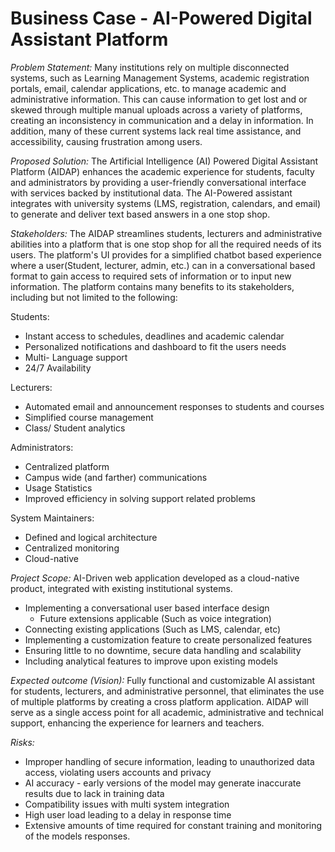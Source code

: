 # **Business Case - AI-Powered Digital Assistant Platform**

*Problem Statement:*
Many institutions rely on multiple disconnected systems, such as Learning Management Systems, academic registration portals, email, calendar applications, etc. to manage academic and administrative information. This can cause information to get lost and or skewed through multiple manual uploads across a variety of platforms, creating an inconsistency in communication and a delay in information. In addition, many of these current systems lack real time assistance, and accessibility, causing frustration among users. 

*Proposed Solution:*
The Artificial Intelligence (AI) Powered Digital Assistant Platform (AIDAP) enhances the academic experience for students, faculty and administrators by providing a user-friendly conversational interface with services backed by institutional data. The AI-Powered assistant integrates with university systems (LMS, registration, calendars, and email) to generate and deliver text based answers in a one stop shop. 

*Stakeholders:*
The AIDAP streamlines students, lecturers and administrative abilities into a platform that is one stop shop for all the required needs of its users. The platform's UI provides for a simplified chatbot based experience where a user(Student, lecturer, admin, etc.) can in a conversational based format to gain access to required sets of information or to input new information. The platform contains many benefits to its stakeholders, including but not limited to the following:

Students:
- Instant access to schedules, deadlines and academic calendar 
- Personalized notifications and dashboard to fit the users needs
- Multi- Language support 
- 24/7 Availability

Lecturers:
- Automated email and announcement responses to students and courses
- Simplified course management 
- Class/ Student analytics 

Administrators:
- Centralized platform 
- Campus wide (and farther) communications 
- Usage Statistics 
- Improved efficiency in solving support related problems 

System Maintainers:
- Defined and logical architecture
- Centralized monitoring 
- Cloud-native 

*Project Scope:*
AI-Driven web application developed as a cloud-native product, integrated with existing institutional systems. 
- Implementing a conversational user based interface design 
	- Future extensions applicable (Such as voice integration)
- Connecting existing applications (Such as LMS, calendar, etc)
- Implementing a customization feature to create personalized features 
- Ensuring little to no downtime, secure data handling and scalability
- Including analytical features to improve upon existing models 

*Expected outcome (Vision):*
Fully functional and customizable AI assistant for students, lecturers, and administrative personnel, that eliminates the use of multiple platforms by creating a cross platform application. AIDAP will serve as a single access point for all academic, administrative and technical support, enhancing the experience for learners and teachers. 

*Risks:*
- Improper handling of secure information, leading to unauthorized data access, violating users accounts and privacy 
- AI accuracy - early versions of the model may generate inaccurate results due to lack in training data
- Compatibility issues with multi system integration 
- High user load leading to a delay in response time
- Extensive amounts of time required for constant training and monitoring of the models responses.
